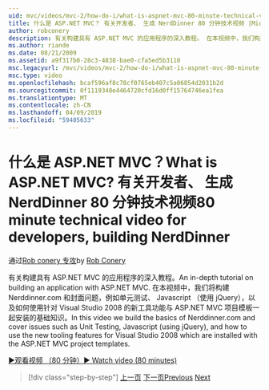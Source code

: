 ```yaml
---
uid: mvc/videos/mvc-2/how-do-i/what-is-aspnet-mvc-80-minute-technical-video-for-developers-building-nerddinner
title: 什么是 ASP.NET MVC？ 有关开发者、 生成 NerdDinner 80 分钟技术视频 |Microsoft Docs
author: robconery
description: 有关构建具有 ASP.NET MVC 的应用程序的深入教程。 在本视频中，我们构建 Nerddinner.com 和涵盖的问题，例如单元测试，基础的知识...
ms.author: riande
ms.date: 08/21/2009
ms.assetid: a9f317b0-28c3-4838-bae0-cfa5ed5b3110
msc.legacyurl: /mvc/videos/mvc-2/how-do-i/what-is-aspnet-mvc-80-minute-technical-video-for-developers-building-nerddinner
msc.type: video
ms.openlocfilehash: bcaf596af8c78cf0765eb407c5a06854d2031b2d
ms.sourcegitcommit: 0f1119340e4464720cfd16d0ff15764746ea1fea
ms.translationtype: MT
ms.contentlocale: zh-CN
ms.lasthandoff: 04/09/2019
ms.locfileid: "59405633"
---
```

# <a name="what-is-aspnet-mvc-80-minute-technical-video-for-developers-building-nerddinner"></a><span data-ttu-id="909ef-105">什么是 ASP.NET MVC？</span><span class="sxs-lookup"><span data-stu-id="909ef-105">What is ASP.NET MVC?</span></span> <span data-ttu-id="909ef-106">有关开发者、 生成 NerdDinner 80 分钟技术视频</span><span class="sxs-lookup"><span data-stu-id="909ef-106">80 minute technical video for developers, building NerdDinner</span></span>

<span data-ttu-id="909ef-107">通过[Rob conery 专攻](https://github.com/robconery)</span><span class="sxs-lookup"><span data-stu-id="909ef-107">by [Rob Conery](https://github.com/robconery)</span></span>

<span data-ttu-id="909ef-108">有关构建具有 ASP.NET MVC 的应用程序的深入教程。</span><span class="sxs-lookup"><span data-stu-id="909ef-108">An in-depth tutorial on building an application with ASP.NET MVC.</span></span> <span data-ttu-id="909ef-109">在本视频中，我们将构建 Nerddinner.com 和封面问题，例如单元测试、 Javascript （使用 jQuery），以及如何使用针对 Visual Studio 2008 的新工具功能与 ASP.NET MVC 项目模板一起安装的基础知识。</span><span class="sxs-lookup"><span data-stu-id="909ef-109">In this video we build the basics of Nerddinner.com and cover issues such as Unit Testing, Javascript (using jQuery), and how to use the new tooling features for Visual Studio 2008 which are installed with the ASP.NET MVC project templates.</span></span>

[<span data-ttu-id="909ef-110">&#9654;观看视频 （80 分钟）</span><span class="sxs-lookup"><span data-stu-id="909ef-110">&#9654; Watch video (80 minutes)</span></span>](https://channel9.msdn.com/Blogs/ASP-NET-Site-Videos/what-is-aspnet-mvc-80-minute-technical-video-for-developers-building-nerddinner)

> [!div class="step-by-step"]
> <span data-ttu-id="909ef-111">[上一页](displaying-a-table-of-database-data.md)
> [下一页](why-aspnet-mvc-3-minute-overview-video-for-decision-makers.md)</span><span class="sxs-lookup"><span data-stu-id="909ef-111">[Previous](displaying-a-table-of-database-data.md)
[Next](why-aspnet-mvc-3-minute-overview-video-for-decision-makers.md)</span></span>
